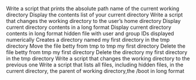 Write a script that prints the absolute path name of the current working directory
Display the contents list of your current directory
Write a script that changes the working directory to the user’s home directory
Display current directory contents in a long format
Display current directory contents in long format hidden file with user and group IDs displayed numerically
Creates a directory named my first directory in the tmp directory
Move the file betty from tmp to tmp my first directory
Delete the file betty from tmp my first directory
Delete the directory my first directory in the tmp directory
Write a script that changes the working directory to the previous one
Write a script that lists all files, including hidden files, in the current directory, the parent of working directory,the /boot in long format
